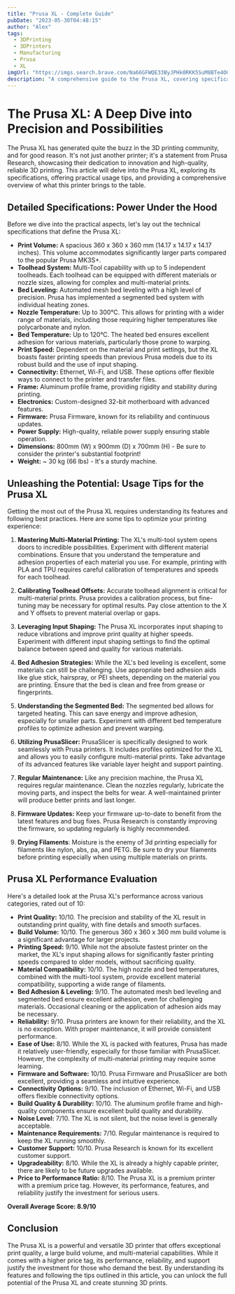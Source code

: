 ```yaml
---
title: "Prusa XL - Complete Guide"
pubDate: "2023-05-30T04:48:15"
author: "Alex"
tags:
  - 3DPrinting
  - 3DPrinters
  - Manufacturing
  - Prusa
  - XL
imgUrl: "https://imgs.search.brave.com/Na66GFWQE33ByJPHk0RKK5SuM8BTe4OCI_VIFKQ7w6k/rs:fit:860:0:0:0/g:ce/aHR0cHM6Ly93d3cu/ZmlsYWZhcm0uZGUv/Y2RuL3Nob3AvZmls/ZXMvYzQ0MWJhZmQt/ZTA5Mi00NzMwLWJj/ZDUtM2U0OTE1ZmMy/YzU0X2Q1MzUwNjk1/LWEzNTItNGEwYi1h/N2Q0LTlmOTQ1ZjFj/YzhjYV83MDB4NzAw/LmpwZz92PTE3MTMx/ODg2MTg"
description: "A comprehensive guide to the Prusa XL, covering specifications, usage tips, and comparisons with similar products."
---
```


# The Prusa XL: A Deep Dive into Precision and Possibilities

The Prusa XL has generated quite the buzz in the 3D printing community, and for good reason. It's not just another printer; it's a statement from Prusa Research, showcasing their dedication to innovation and high-quality, reliable 3D printing. This article will delve into the Prusa XL, exploring its specifications, offering practical usage tips, and providing a comprehensive overview of what this printer brings to the table.

## Detailed Specifications: Power Under the Hood

Before we dive into the practical aspects, let's lay out the technical specifications that define the Prusa XL:

*   **Print Volume:** A spacious 360 x 360 x 360 mm (14.17 x 14.17 x 14.17 inches). This volume accommodates significantly larger parts compared to the popular Prusa MK3S+.
*   **Toolhead System:** Multi-Tool capability with up to 5 independent toolheads. Each toolhead can be equipped with different materials or nozzle sizes, allowing for complex and multi-material prints.
*   **Bed Leveling:** Automated mesh bed leveling with a high level of precision. Prusa has implemented a segmented bed system with individual heating zones.
*   **Nozzle Temperature:** Up to 300°C. This allows for printing with a wider range of materials, including those requiring higher temperatures like polycarbonate and nylon.
*   **Bed Temperature:** Up to 120°C. The heated bed ensures excellent adhesion for various materials, particularly those prone to warping.
*   **Print Speed:** Dependent on the material and print settings, but the XL boasts faster printing speeds than previous Prusa models due to its robust build and the use of input shaping.
*   **Connectivity:** Ethernet, Wi-Fi, and USB. These options offer flexible ways to connect to the printer and transfer files.
*   **Frame:** Aluminum profile frame, providing rigidity and stability during printing.
*   **Electronics:** Custom-designed 32-bit motherboard with advanced features.
*   **Firmware:** Prusa Firmware, known for its reliability and continuous updates.
*   **Power Supply:** High-quality, reliable power supply ensuring stable operation.
*   **Dimensions:** 800mm (W) x 900mm (D) x 700mm (H) - Be sure to consider the printer's substantial footprint!
*   **Weight:** ~ 30 kg (66 lbs) - It's a sturdy machine.

## Unleashing the Potential: Usage Tips for the Prusa XL

Getting the most out of the Prusa XL requires understanding its features and following best practices. Here are some tips to optimize your printing experience:

1.  **Mastering Multi-Material Printing:** The XL's multi-tool system opens doors to incredible possibilities. Experiment with different material combinations. Ensure that you understand the temperature and adhesion properties of each material you use. For example, printing with PLA and TPU requires careful calibration of temperatures and speeds for each toolhead.

2.  **Calibrating Toolhead Offsets:** Accurate toolhead alignment is critical for multi-material prints. Prusa provides a calibration process, but fine-tuning may be necessary for optimal results. Pay close attention to the X and Y offsets to prevent material overlap or gaps.

3.  **Leveraging Input Shaping:** The Prusa XL incorporates input shaping to reduce vibrations and improve print quality at higher speeds. Experiment with different input shaping settings to find the optimal balance between speed and quality for various materials.

4.  **Bed Adhesion Strategies:** While the XL's bed leveling is excellent, some materials can still be challenging. Use appropriate bed adhesion aids like glue stick, hairspray, or PEI sheets, depending on the material you are printing. Ensure that the bed is clean and free from grease or fingerprints.

5.  **Understanding the Segmented Bed:** The segmented bed allows for targeted heating. This can save energy and improve adhesion, especially for smaller parts. Experiment with different bed temperature profiles to optimize adhesion and prevent warping.

6.  **Utilizing PrusaSlicer:** PrusaSlicer is specifically designed to work seamlessly with Prusa printers. It includes profiles optimized for the XL and allows you to easily configure multi-material prints. Take advantage of its advanced features like variable layer height and support painting.

7.  **Regular Maintenance:** Like any precision machine, the Prusa XL requires regular maintenance. Clean the nozzles regularly, lubricate the moving parts, and inspect the belts for wear. A well-maintained printer will produce better prints and last longer.

8.  **Firmware Updates:** Keep your firmware up-to-date to benefit from the latest features and bug fixes. Prusa Research is constantly improving the firmware, so updating regularly is highly recommended.

9. **Drying Filaments**: Moisture is the enemy of 3d printing especially for filaments like nylon, abs, pa, and PETG. Be sure to dry your filaments before printing especially when using multiple materials on prints.

## Prusa XL Performance Evaluation

Here's a detailed look at the Prusa XL's performance across various categories, rated out of 10:

*   **Print Quality:** 10/10. The precision and stability of the XL result in outstanding print quality, with fine details and smooth surfaces.
*   **Build Volume:** 10/10. The generous 360 x 360 x 360 mm build volume is a significant advantage for larger projects.
*   **Printing Speed:** 9/10. While not the absolute fastest printer on the market, the XL's input shaping allows for significantly faster printing speeds compared to older models, without sacrificing quality.
*   **Material Compatibility:** 10/10. The high nozzle and bed temperatures, combined with the multi-tool system, provide excellent material compatibility, supporting a wide range of filaments.
*   **Bed Adhesion & Leveling:** 9/10. The automated mesh bed leveling and segmented bed ensure excellent adhesion, even for challenging materials. Occasional cleaning or the application of adhesion aids may be necessary.
*   **Reliability:** 9/10. Prusa printers are known for their reliability, and the XL is no exception. With proper maintenance, it will provide consistent performance.
*   **Ease of Use:** 8/10. While the XL is packed with features, Prusa has made it relatively user-friendly, especially for those familiar with PrusaSlicer. However, the complexity of multi-material printing may require some learning.
*   **Firmware and Software:** 10/10. Prusa Firmware and PrusaSlicer are both excellent, providing a seamless and intuitive experience.
*   **Connectivity Options:** 9/10. The inclusion of Ethernet, Wi-Fi, and USB offers flexible connectivity options.
*   **Build Quality & Durability:** 10/10. The aluminum profile frame and high-quality components ensure excellent build quality and durability.
*   **Noise Level:** 7/10. The XL is not silent, but the noise level is generally acceptable.
*   **Maintenance Requirements:** 7/10. Regular maintenance is required to keep the XL running smoothly.
*   **Customer Support:** 10/10. Prusa Research is known for its excellent customer support.
*   **Upgradeability:** 8/10. While the XL is already a highly capable printer, there are likely to be future upgrades available.
*   **Price to Performance Ratio:** 8/10. The Prusa XL is a premium printer with a premium price tag. However, its performance, features, and reliability justify the investment for serious users.

**Overall Average Score: 8.9/10**

## Conclusion

The Prusa XL is a powerful and versatile 3D printer that offers exceptional print quality, a large build volume, and multi-material capabilities. While it comes with a higher price tag, its performance, reliability, and support justify the investment for those who demand the best. By understanding its features and following the tips outlined in this article, you can unlock the full potential of the Prusa XL and create stunning 3D prints.
